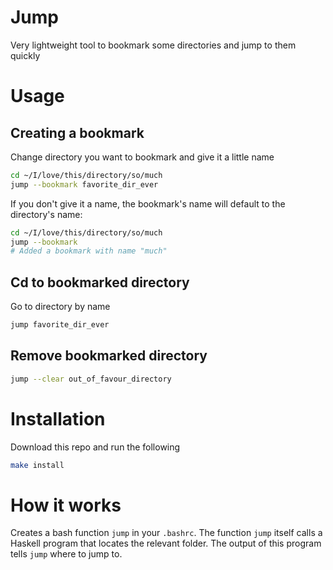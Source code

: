 Jump
===================

Very lightweight tool to bookmark some directories and jump to them quickly

# Usage

## Creating a bookmark

Change directory you want to bookmark and give it a little name

```bash
cd ~/I/love/this/directory/so/much
jump --bookmark favorite_dir_ever
```

If you don't give it a name, the bookmark's name will default to the directory's name:

```bash
cd ~/I/love/this/directory/so/much
jump --bookmark
# Added a bookmark with name "much"
```


## Cd to bookmarked directory

Go to directory by name
```bash
jump favorite_dir_ever
```

## Remove bookmarked directory

```bash
jump --clear out_of_favour_directory
```

# Installation

Download this repo and run the following

```bash
make install
```

# How it works

Creates a bash function ``jump`` in your ``.bashrc``. The function ``jump`` itself calls a Haskell program that locates the relevant folder. The output of this program tells ``jump`` where to jump to. 
